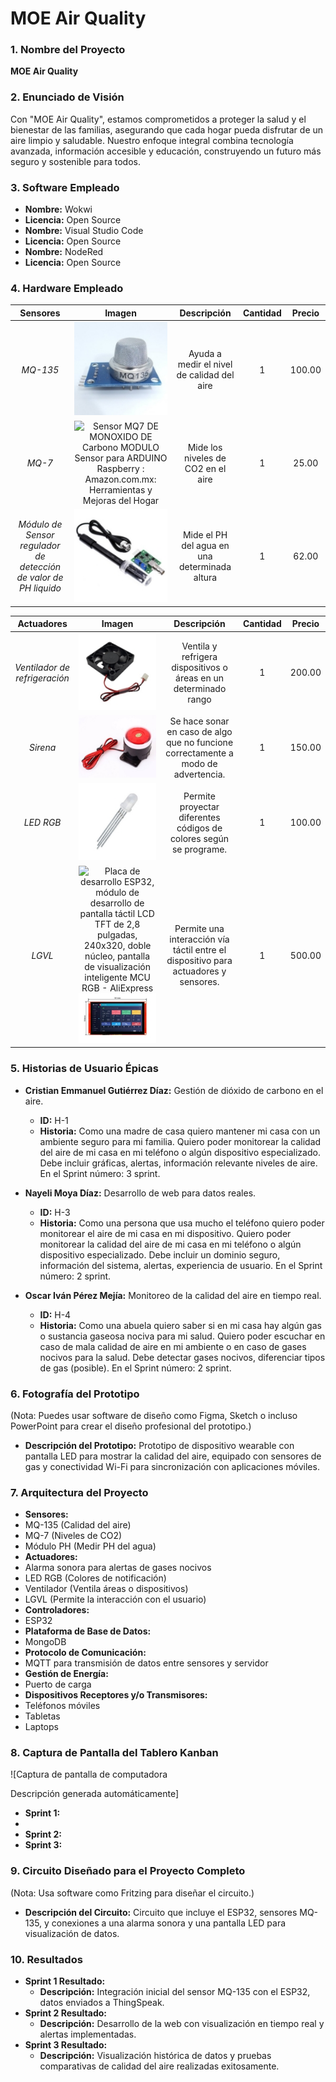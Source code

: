 # MOE Air Quality
### 1\. Nombre del Proyecto
**MOE Air Quality**
### 2\. Enunciado de Visión
Con "MOE Air Quality", estamos comprometidos a proteger la salud y el bienestar de las familias, asegurando que cada hogar pueda disfrutar de un aire limpio y saludable. Nuestro enfoque integral combina tecnología avanzada, información accesible y educación, construyendo un futuro más seguro y sostenible para todos.
### 3\. Software Empleado
  - **Nombre:** Wokwi
  - **Licencia:** Open Source
  - **Nombre:** Visual Studio Code
  - **Licencia:** Open Source
  - **Nombre:** NodeRed
  - **Licencia:** Open Source
### 4\. Hardware Empleado
|**Sensores**|**Imagen**|**Descripción**|**Cantidad**|**Precio**|
| :-: | :-: | :-: | :-: | :-: |
|*MQ-135*|![Módulo MQ135 Sensor De Calidad Del Aire detección de NH3 NOX Benceno CO2 :  Amazon.com.mx: Herramientas y Mejoras del Hogar](Aspose.Words.82879a5a-f0fc-409b-863a-2d92cf150c80.001.jpeg)|Ayuda a medir el nivel de calidad del aire|1|100\.00|
|*MQ-7*|![Sensor MQ7 DE MONOXIDO DE Carbono MODULO Sensor para ARDUINO Raspberry :  Amazon.com.mx: Herramientas y Mejoras del Hogar](Aspose.Words.82879a5a-f0fc-409b-863a-2d92cf150c80.002.png)|Mide los niveles de CO2 en el aire|1|25\.00|
|*Módulo de Sensor regulador de detección de valor de PH liquido*|![PH-4502C Sensor de PH Liquido con electrodo E201-BNC](Aspose.Words.82879a5a-f0fc-409b-863a-2d92cf150c80.003.jpeg)|Mide el PH del agua en una determinada altura|1|62\.00|

|**Actuadores**|**Imagen**|**Descripción**|**Cantidad**|**Precio**|
| :-: | :-: | :-: | :-: | :-: |
|*Ventilador de refrigeración*|![DIYables Ventilador de refrigeración de 12 V CC, funciona con Arduino, ESP32,  ESP8266, Raspberry Pi : Amazon.com.mx: Electrónicos](Aspose.Words.82879a5a-f0fc-409b-863a-2d92cf150c80.004.jpeg)|Ventila y refrigera dispositivos o áreas en un determinado rango|1|200\.00|
|*Sirena*|![Principales tipos de sirenas de alarmas y donde pueden utilizarse - Zoom  Informatica](Aspose.Words.82879a5a-f0fc-409b-863a-2d92cf150c80.005.jpeg)|Se hace sonar en caso de algo que no funcione correctamente a modo de advertencia.|1|150\.00|
|*LED RGB*|![Led RGB difuso 5mm cátodo común - Maker Creativo Store](Aspose.Words.82879a5a-f0fc-409b-863a-2d92cf150c80.006.jpeg)|Permite proyectar diferentes códigos de colores según se programe.|1|100\.00|
|*LGVL*|![Placa de desarrollo ESP32, módulo de desarrollo de pantalla táctil LCD TFT  de 2,8 pulgadas, 240x320, doble núcleo, pantalla de visualización  inteligente MCU RGB - AliExpress](Aspose.Words.82879a5a-f0fc-409b-863a-2d92cf150c80.007.png)![ESP32 display-7.0 Inch HMI Display 800x480 RGB TFT LCD Touch Screen  Compatible with Arduino/LVGL (ER-DIS08070H)](Aspose.Words.82879a5a-f0fc-409b-863a-2d92cf150c80.008.jpeg)|Permite una interacción vía táctil entre el dispositivo para actuadores y sensores.|1|500\.00|


### 5\. Historias de Usuario Épicas
- **Cristian Emmanuel Gutiérrez Díaz:** Gestión de dióxido de carbono en el aire.

  - **ID:** H-1
  - **Historia:** Como una madre de casa quiero mantener mi casa con un ambiente seguro para mi familia. Quiero poder monitorear la calidad del aire de mi casa en mi teléfono o algún dispositivo especializado. Debe incluir gráficas, alertas, información relevante niveles de aire. En el Sprint número: 3 sprint.
- **Nayeli Moya Díaz:** Desarrollo de web para datos reales.
  - **ID:** H-3
  - **Historia:** Como una persona que usa mucho el teléfono quiero poder monitorear el aire de mi casa en mi dispositivo. Quiero poder monitorear la calidad del aire de mi casa en mi teléfono o algún dispositivo especializado. Debe incluir un dominio seguro, información del sistema, alertas, experiencia de usuario. En el Sprint número: 2 sprint.
- **Oscar Iván Pérez Mejía:** Monitoreo de la calidad del aire en tiempo real.
  - **ID:** H-4
  - **Historia:** Como una abuela quiero saber si en mi casa hay algún gas o sustancia gaseosa nociva para mi salud. Quiero poder escuchar en caso de mala calidad de aire en mi ambiente o en caso de gases nocivos para la salud. Debe detectar gases nocivos, diferenciar tipos de gas (posible). En el Sprint número: 2 sprint.
### 6\. Fotografía del Prototipo
(Nota: Puedes usar software de diseño como Figma, Sketch o incluso PowerPoint para crear el diseño profesional del prototipo.)

- **Descripción del Prototipo:** Prototipo de dispositivo wearable con pantalla LED para mostrar la calidad del aire, equipado con sensores de gas y conectividad Wi-Fi para sincronización con aplicaciones móviles.
### 7\. Arquitectura del Proyecto
- **Sensores:**
- MQ-135 (Calidad del aire)
- MQ-7 (Niveles de CO2)
- Módulo PH (Medir PH del agua)
- **Actuadores:**
- Alarma sonora para alertas de gases nocivos
- LED RGB (Colores de notificación)
- Ventilador (Ventila áreas o dispositivos)
- LGVL (Permite la interacción con el usuario)
- **Controladores:**
- ESP32
- **Plataforma de Base de Datos:**
- MongoDB
- **Protocolo de Comunicación:**
- MQTT para transmisión de datos entre sensores y servidor
- **Gestión de Energía:**
- Puerto de carga
- **Dispositivos Receptores y/o Transmisores:**
- Teléfonos móviles
- Tabletas
- Laptops
### 8\. Captura de Pantalla del Tablero Kanban
![Captura de pantalla de computadora

Descripción generada automáticamente]

- **Sprint 1:**
- 
- **Sprint 2:** 
- **Sprint 3:** 
### 9\. Circuito Diseñado para el Proyecto Completo
(Nota: Usa software como Fritzing para diseñar el circuito.)

- **Descripción del Circuito:** Circuito que incluye el ESP32, sensores MQ-135, y conexiones a una alarma sonora y una pantalla LED para visualización de datos.
### 10\. Resultados
- **Sprint 1 Resultado:** 
  - **Descripción:** Integración inicial del sensor MQ-135 con el ESP32, datos enviados a ThingSpeak.
- **Sprint 2 Resultado:** 
  - **Descripción:** Desarrollo de la web con visualización en tiempo real y alertas implementadas.
- **Sprint 3 Resultado:** 
  - **Descripción:** Visualización histórica de datos y pruebas comparativas de calidad del aire realizadas exitosamente.

